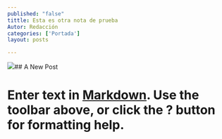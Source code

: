 ```yaml
---
published: "false"
tittle: Esta es otra nota de prueba
Autor: Redacción
categories: ['Portada']
layout: posts

---
```


![](http://i.imgur.com/6187L1Am.jpg)## A New Post
# Enter text in [Markdown](http://daringfireball.net/projects/markdown/). Use the toolbar above, or click the **?** button for formatting help.
